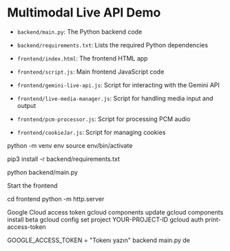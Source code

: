 # Multimodal Live API Demo
- `backend/main.py`: The Python backend code
- `backend/requirements.txt`: Lists the required Python dependencies

- `frontend/index.html`: The frontend HTML app
- `frontend/script.js`: Main frontend JavaScript code
- `frontend/gemini-live-api.js`: Script for interacting with the Gemini API
- `frontend/live-media-manager.js`: Script for handling media input and output
- `frontend/pcm-processor.js`: Script for processing PCM audio
- `frontend/cookieJar.js`: Script for managing cookies


python -m venv env
source env/bin/activate

pip3 install -r backend/requirements.txt

python backend/main.py

Start the frontend

cd frontend
python -m http.server

Google Cloud access token
gcloud components update
gcloud components install beta
gcloud config set project YOUR-PROJECT-ID
gcloud auth print-access-token

GOOGLE_ACCESS_TOKEN = "Tokenı yazın" backend main.py de 